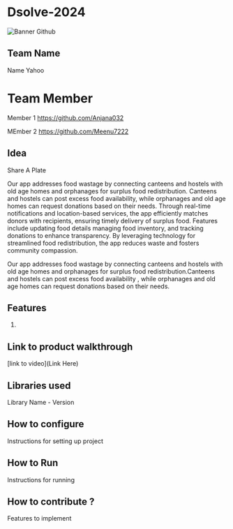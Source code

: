 # Dsolve-2024

![Banner Github](https://github.com/csacet/Dsolve-2024/assets/90597530/365f4d52-fd34-4df5-948d-8e95745a653a)


## Team Name
Name  Yahoo

# Team Member

Member 1 https://github.com/Anjana032

MEmber 2 https://github.com/Meenu7222

## Idea
Share A Plate

Our app addresses food wastage by connecting canteens and hostels with old age homes and orphanages for surplus food redistribution. Canteens and hostels can post excess food availability, while orphanages and old age homes can request donations based on their needs. Through real-time notifications and location-based services, the app efficiently matches donors with recipients, ensuring timely delivery of surplus food. Features include updating food details managing food inventory, and tracking donations to enhance transparency. By leveraging technology for streamlined food redistribution, the app reduces waste and fosters community compassion.

Our app addresses food wastage by connecting canteens and hostels with old age homes and orphanages for surplus food redistribution.Canteens and hostels can post excess food availability , while orphanages and old age homes can request donations based on their needs.

## Features 
1. 

## Link to product walkthrough
[link to video](Link Here)

   
## Libraries used
Library Name - Version


## How to configure
Instructions for setting up project

## How to Run
Instructions for running

## How to contribute ? 
Features to implement 
